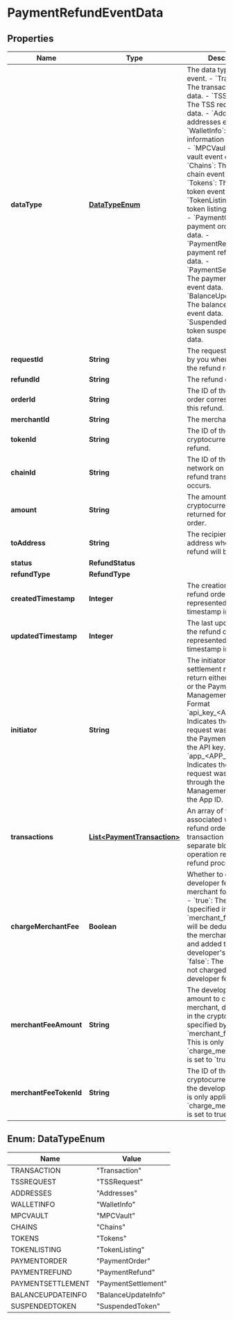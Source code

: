 

# PaymentRefundEventData


## Properties

| Name | Type | Description | Notes |
|------------ | ------------- | ------------- | -------------|
|**dataType** | [**DataTypeEnum**](#DataTypeEnum) |  The data type of the event. - &#x60;Transaction&#x60;: The transaction event data. - &#x60;TSSRequest&#x60;: The TSS request event data. - &#x60;Addresses&#x60;: The addresses event data. - &#x60;WalletInfo&#x60;: The wallet information event data. - &#x60;MPCVault&#x60;: The MPC vault event data. - &#x60;Chains&#x60;: The enabled chain event data. - &#x60;Tokens&#x60;: The enabled token event data. - &#x60;TokenListing&#x60;: The token listing event data.        - &#x60;PaymentOrder&#x60;: The payment order event data. - &#x60;PaymentRefund&#x60;: The payment refund event data. - &#x60;PaymentSettlement&#x60;: The payment settlement event data. - &#x60;BalanceUpdateInfo&#x60;: The balance update event data. - &#x60;SuspendedToken&#x60;: The token suspension event data. |  |
|**requestId** | **String** | The request ID provided by you when creating the refund request. |  [optional] |
|**refundId** | **String** | The refund order ID. |  |
|**orderId** | **String** | The ID of the pay-in order corresponding to this refund. |  [optional] |
|**merchantId** | **String** | The merchant ID. |  [optional] |
|**tokenId** | **String** | The ID of the cryptocurrency used for refund. |  |
|**chainId** | **String** | The ID of the blockchain network on which the refund transaction occurs. |  |
|**amount** | **String** | The amount in cryptocurrency to be returned for this refund order. |  |
|**toAddress** | **String** | The recipient&#39;s wallet address where the refund will be sent. |  |
|**status** | **RefundStatus** |  |  |
|**refundType** | **RefundType** |  |  [optional] |
|**createdTimestamp** | **Integer** | The creation time of the refund order, represented as a UNIX timestamp in seconds. |  [optional] |
|**updatedTimestamp** | **Integer** | The last update time of the refund order, represented as a UNIX timestamp in seconds. |  [optional] |
|**initiator** | **String** |  The initiator of this settlement request. Can return either an API key or the Payment Management App&#39;s ID.  - Format &#x60;api_key_&lt;API_KEY&gt;&#x60;: Indicates the settlement request was initiated via the Payment API using the API key. - Format &#x60;app_&lt;APP_ID&gt;&#x60;: Indicates the settlement request was initiated through the Payment Management App using the App ID.  |  [optional] |
|**transactions** | [**List&lt;PaymentTransaction&gt;**](PaymentTransaction.md) | An array of transactions associated with this refund order. Each transaction represents a separate blockchain operation related to the refund process. |  [optional] |
|**chargeMerchantFee** | **Boolean** | Whether to charge developer fee to the merchant for the refund.    - &#x60;true&#x60;: The fee amount (specified in &#x60;merchant_fee_amount&#x60;) will be deducted from the merchant&#39;s balance and added to the developer&#39;s balance    - &#x60;false&#x60;: The merchant is not charged any developer fee.  |  [optional] |
|**merchantFeeAmount** | **String** | The developer fee amount to charge the merchant, denominated in the cryptocurrency specified by &#x60;merchant_fee_token_id&#x60;. This is only applicable if &#x60;charge_merchant_fee&#x60; is set to &#x60;true&#x60;. |  [optional] |
|**merchantFeeTokenId** | **String** | The ID of the cryptocurrency used for the developer fee. This is only applicable if &#x60;charge_merchant_fee&#x60; is set to true. |  [optional] |



## Enum: DataTypeEnum

| Name | Value |
|---- | -----|
| TRANSACTION | &quot;Transaction&quot; |
| TSSREQUEST | &quot;TSSRequest&quot; |
| ADDRESSES | &quot;Addresses&quot; |
| WALLETINFO | &quot;WalletInfo&quot; |
| MPCVAULT | &quot;MPCVault&quot; |
| CHAINS | &quot;Chains&quot; |
| TOKENS | &quot;Tokens&quot; |
| TOKENLISTING | &quot;TokenListing&quot; |
| PAYMENTORDER | &quot;PaymentOrder&quot; |
| PAYMENTREFUND | &quot;PaymentRefund&quot; |
| PAYMENTSETTLEMENT | &quot;PaymentSettlement&quot; |
| BALANCEUPDATEINFO | &quot;BalanceUpdateInfo&quot; |
| SUSPENDEDTOKEN | &quot;SuspendedToken&quot; |



